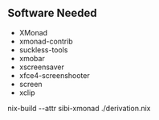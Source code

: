 Software Needed
----------------

* XMonad
* xmonad-contrib
* suckless-tools
* xmobar
* xscreensaver
* xfce4-screenshooter
* screen
* xclip

nix-build --attr sibi-xmonad ./derivation.nix

